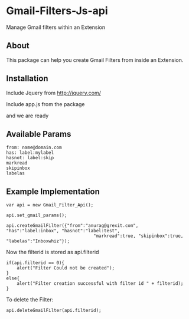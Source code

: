 Gmail-Filters-Js-api
====================

Manage Gmail filters within an Extension 

About
-----
This package can help you create Gmail Filters from inside an Extension. 

Installation
------------

Include Jquery from http://jquery.com/ 

Include app.js from the package 

and we are ready 

Available Params
----------------

    from: name@domain.com
    has: label:mylabel
    hasnot: label:skip
    markread
    skipinbox
    labelas


Example Implementation
-------

    var api = new Gmail_Filter_Api();

    api.set_gmail_params();

    api.createGmailFilter({"from":"anurag@grexit.com", "has":"label:inbox", "hasnot":"label:test", 
                                     "markread":true, "skipinbox":true, "labelas":"Inboxwhiz"});

Now the filterid is stored as api.filterid

    if(api.filterid == 0){
        alert("Filter Could not be created");
    }
    else{
        alert("Filter creation successful with filter id " + filterid);
    }

To delete the Filter:

    api.deleteGmailFilter(api.filterid);
